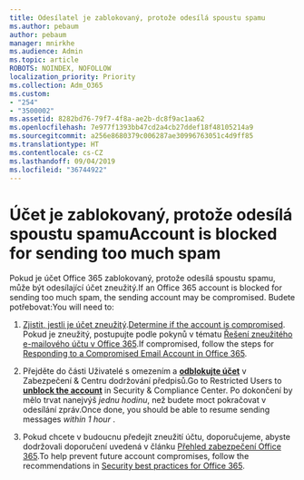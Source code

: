 ```yaml
---
title: Odesílatel je zablokovaný, protože odesílá spoustu spamu
ms.author: pebaum
author: pebaum
manager: mnirkhe
ms.audience: Admin
ms.topic: article
ROBOTS: NOINDEX, NOFOLLOW
localization_priority: Priority
ms.collection: Adm_O365
ms.custom:
- "254"
- "3500002"
ms.assetid: 8282bd76-79f7-4f8a-ae2b-dc8f9ac1aa62
ms.openlocfilehash: 7e977f1393bb47cd2a4cb27ddef18f48105214a9
ms.sourcegitcommit: a256e8680379c006287ae30996763051c4d9ff85
ms.translationtype: HT
ms.contentlocale: cs-CZ
ms.lasthandoff: 09/04/2019
ms.locfileid: "36744922"
---
```

# <a name="account-is-blocked-for-sending-too-much-spam"></a><span data-ttu-id="0c906-102">Účet je zablokovaný, protože odesílá spoustu spamu</span><span class="sxs-lookup"><span data-stu-id="0c906-102">Account is blocked for sending too much spam</span></span>

<span data-ttu-id="0c906-103">Pokud je účet Office 365 zablokovaný, protože odesílá spoustu spamu, může být odesílající účet zneužitý.</span><span class="sxs-lookup"><span data-stu-id="0c906-103">If an Office 365 account is blocked for sending too much spam, the sending account may be compromised.</span></span> <span data-ttu-id="0c906-104">Budete potřebovat:</span><span class="sxs-lookup"><span data-stu-id="0c906-104">You will need to:</span></span>
  
1. <span data-ttu-id="0c906-105">[Zjistit, jestli je účet zneužitý](https://support.microsoft.com/help/2551603/how-to-determine-whether-your-office-365-account-has-been-compromised).</span><span class="sxs-lookup"><span data-stu-id="0c906-105">[Determine if the account is compromised](https://support.microsoft.com/help/2551603/how-to-determine-whether-your-office-365-account-has-been-compromised).</span></span> <span data-ttu-id="0c906-106">Pokud je zneužitý, postupujte podle pokynů v tématu [Řešení zneužitého e-mailového účtu v Office 365](https://docs.microsoft.com/office365/securitycompliance/responding-to-a-compromised-email-account).</span><span class="sxs-lookup"><span data-stu-id="0c906-106">If compromised, follow the steps for [Responding to a Compromised Email Account in Office 365](https://docs.microsoft.com/office365/securitycompliance/responding-to-a-compromised-email-account).</span></span>

2. <span data-ttu-id="0c906-107">Přejděte do části Uživatelé s omezením a **[odblokujte účet](https://protection.office.com/?hash=/restrictedusers)** v Zabezpečení &amp; Centru dodržování předpisů.</span><span class="sxs-lookup"><span data-stu-id="0c906-107">Go to Restricted Users to **[unblock the account](https://protection.office.com/?hash=/restrictedusers)** in Security &amp; Compliance Center.</span></span> <span data-ttu-id="0c906-108">Po dokončení by mělo trvat nanejvýš *jednu hodinu*, než budete moct pokračovat v odesílání zpráv.</span><span class="sxs-lookup"><span data-stu-id="0c906-108">Once done, you should be able to resume sending messages  *within 1 hour*  .</span></span>

3. <span data-ttu-id="0c906-109">Pokud chcete v budoucnu předejít zneužití účtu, doporučujeme, abyste dodržovali doporučení uvedená v článku [Přehled zabezpečení Office 365](https://docs.microsoft.com/office365/securitycompliance/security-roadmap).</span><span class="sxs-lookup"><span data-stu-id="0c906-109">To help prevent future account compromises, follow the recommendations in [Security best practices for Office 365](https://docs.microsoft.com/office365/securitycompliance/security-roadmap).</span></span>
  